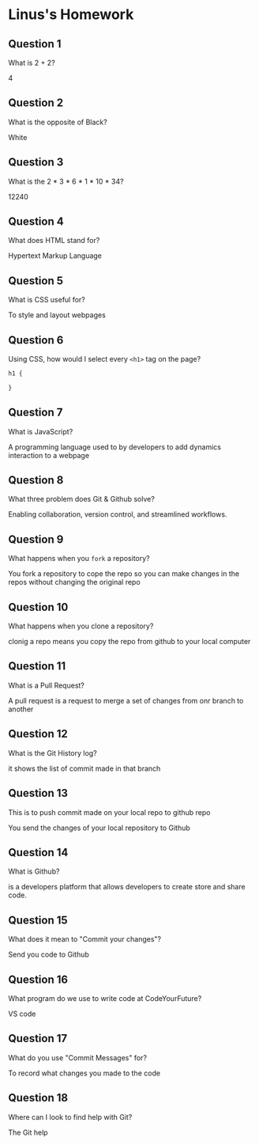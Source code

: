 # Linus's Homework

## Question 1

What is 2 + 2?

4

## Question 2

What is the opposite of Black?

White

## Question 3

What is the  2 * 3 * 6 * 1 * 10 * 34?

12240

## Question 4 

What does HTML stand for?

Hypertext Markup Language

## Question 5

What is CSS useful for?

To style and layout webpages

## Question 6

Using CSS, how would I select every `<h1>` tag on the page?

```css
h1 {

}
```

## Question 7

What is JavaScript?

A programming language used to by developers to add dynamics interaction to a webpage 

## Question 8

What three problem does Git & Github solve?

Enabling collaboration, version control, and streamlined workflows.


## Question 9

What happens when you `fork` a repository?

You fork a repository to cope the repo so you can make changes in the repos without changing the original repo

## Question 10 

What happens when you clone a repository?

clonig a repo means you copy the repo from github to your local computer 

## Question 11

What is a Pull Request?

A pull request is a request to merge a set of changes from onr branch to another

## Question 12

What is the Git History log?

it shows the list of commit made in that branch

## Question 13

This is to push commit made on your local repo to github repo

You send the changes of your local repository to Github

## Question 14

What is Github?

is a developers platform that allows developers to create store and share code.

## Question 15

What does it mean to "Commit your changes"?

Send you code to Github

## Question 16

What program do we use to write code at CodeYourFuture?

VS code

## Question 17

What do you use "Commit Messages" for?

To record what changes you made to the code

## Question 18

Where can I look to find help with Git?

The Git help
